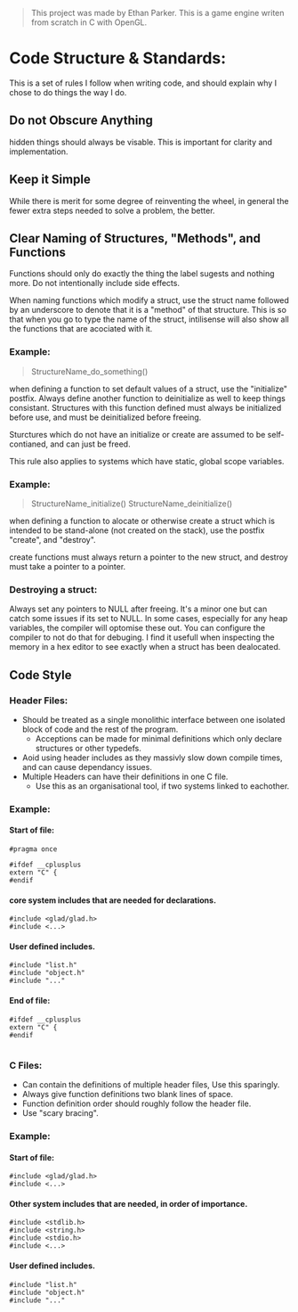 >This project was made by Ethan Parker.
>This is a game engine writen from scratch in C with OpenGL.

# Code Structure & Standards:

This is a set of rules I follow when writing code, and should explain why I
chose to do things the way I do.

## Do not Obscure Anything 

hidden things should always be visable. This is important for clarity and implementation.

## Keep it Simple

While there is merit for some degree of reinventing the wheel, in general the fewer extra 
steps needed to solve a problem, the better.

## Clear Naming of Structures, "Methods", and Functions

Functions should only do exactly the thing the label sugests and nothing more. Do not
intentionally include side effects.

When naming functions which modify a struct, use the struct name followed by an underscore
to denote that it is a "method" of that structure. 
This is so that when you go to type the name of the struct, 
intilisense will also show all the functions that are acociated with it.

### Example:

>StructureName_do_something()

when defining a function to set default values of a struct, use the "initialize" postfix. 
Always define another function to deinitialize as well to keep things consistant.
Structures with this function defined must always be initialized before use, 
and must be deinitialized before freeing.

Sturctures which do not have an initialize or create are assumed to be self-contianed, 
and can just be freed.

This rule also applies to systems which have static, global scope variables.

### Example:

>StructureName_initialize()
>StructureName_deinitialize()

when defining a function to alocate or otherwise create a struct which is intended to be 
stand-alone (not created on the stack), use the postfix "create", and "destroy".

create functions must always return a pointer to the new struct, 
and destroy must take a pointer to a pointer. 

### Destroying a struct:

Always set any pointers to NULL after freeing. It's a minor one but can catch some issues
if its set to NULL. In some cases, especially for any heap variables, the compiler will optomise
these out. You can configure the compiler to not do that for debuging. I find it usefull when inspecting
the memory in a hex editor to see exactly when a struct has been dealocated.

## Code Style

### Header Files:


- Should be treated as a single monolithic interface between one isolated block of code and the rest of the program.
    - Acceptions can be made for minimal definitions which only declare structures or other typedefs. 
- Aoid using header includes as they massivly slow down compile times, and can cause dependancy issues.
- Multiple Headers can have their definitions in one C file.
    - Use this as an organisational tool, if two systems linked to eachother.

### Example:
#### Start of file:
```
#pragma once

#ifdef __cplusplus
extern "C" {
#endif
```
#### core system includes that are needed for declarations.
```
#include <glad/glad.h>
#include <...>
```
#### User defined includes. 
```
#include "list.h"
#include "object.h"
#include "..."
```
#### End of file:
```
#ifdef __cplusplus
extern "C" {
#endif


```

### C Files:

- Can contain the definitions of multiple header files, Use this sparingly.
- Always give function definitions two blank lines of space.
- Function definition order should roughly follow the header file.
- Use "scary bracing".

### Example:
#### Start of file:
```
#include <glad/glad.h>
#include <...>
```
#### Other system includes that are needed, in order of importance.
```
#include <stdlib.h>
#include <string.h>
#include <stdio.h>
#include <...>
```
#### User defined includes. 
```
#include "list.h"
#include "object.h"
#include "..."
```


